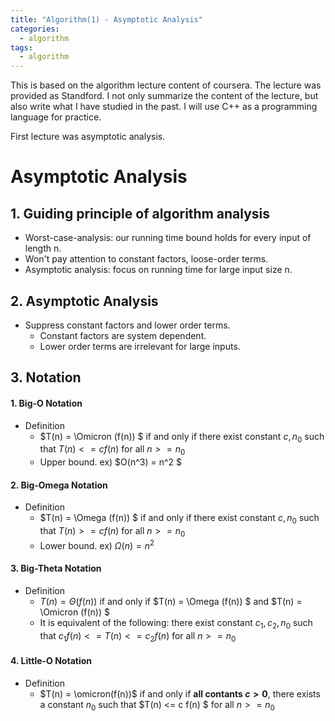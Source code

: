 ```yaml
---
title: "Algorithm(1) - Asymptotic Analysis"
categories:
  - algorithm
tags:
  - algorithm
---
```


This is based on the algorithm lecture content of coursera. The lecture was provided as Standford.  I not only summarize the content of the lecture, but also write what I have studied in the past. I will use C++ as a programming language for practice.



First lecture was asymptotic analysis.



# Asymptotic Analysis

## 1. Guiding principle of algorithm analysis

- Worst-case-analysis: our running time bound holds for every input of length n.
- Won't pay attention to constant factors, loose-order terms.
- Asymptotic analysis: focus on running time for large input size n.



## 2. Asymptotic Analysis

- Suppress constant factors and lower order terms.
  - Constant factors are system dependent.
  - Lower order terms are irrelevant for large inputs.



## 3. Notation

#### 1. Big-O Notation

- Definition
  -  $T(n) = \Omicron (f(n)) $ if and only if there exist constant $c, n_0$ such that $T(n) <= c f(n)$ for all $n >= n_0$
  - Upper bound. ex) $O(n^3) = n^2 $ 



#### 2. Big-Omega Notation

- Definition
  -  $T(n) = \Omega (f(n)) $ if and only if there exist constant $c, n_0$ such that $T(n) >= c f(n)$ for all $n >= n_0$
  - Lower bound. ex) $\Omega(n) = n^2$



#### 3. Big-Theta Notation

- Definition
  - $T(n) = \Theta(f(n))$ if and only if  $T(n) = \Omega (f(n)) $ and  $T(n) = \Omicron (f(n)) $
  - It is equivalent of the following: there exist constant $c_1, c_2, n_0$ such that $c_1f(n) <= T(n) <= c_2f(n)$ for all $n >= n_0$



#### 4. Little-O Notation

- Definition
  - $T(n) = \omicron(f(n))$ if and only if **all contants $c >0$**, there exists a constant $n_0$ such that $T(n) <= c  f(n) $ for all $n >= n_0$



